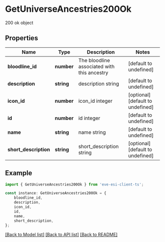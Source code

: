 # GetUniverseAncestries200Ok

200 ok object

## Properties

Name | Type | Description | Notes
------------ | ------------- | ------------- | -------------
**bloodline_id** | **number** | The bloodline associated with this ancestry | [default to undefined]
**description** | **string** | description string | [default to undefined]
**icon_id** | **number** | icon_id integer | [optional] [default to undefined]
**id** | **number** | id integer | [default to undefined]
**name** | **string** | name string | [default to undefined]
**short_description** | **string** | short_description string | [optional] [default to undefined]

## Example

```typescript
import { GetUniverseAncestries200Ok } from 'eve-esi-client-ts';

const instance: GetUniverseAncestries200Ok = {
    bloodline_id,
    description,
    icon_id,
    id,
    name,
    short_description,
};
```

[[Back to Model list]](../README.md#documentation-for-models) [[Back to API list]](../README.md#documentation-for-api-endpoints) [[Back to README]](../README.md)

